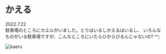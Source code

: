# かえる

2022.7.22<br />
駐車場のところにカエルがいました。とりはいるしかえるはいるし、
いろんなものがいる駐車場ですが、こんなところにいたらひからびるんじゃないの? ^^;

![kaeru](kaeru.png)